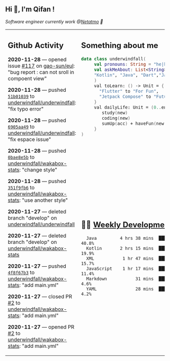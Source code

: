 <h2> Hi 👋, I'm Qifan ! </h2>
<p><em>Software engineer currently work @<a href="https://www.netatmo.com">Netatmo</a> 🔭
</em></p>
<table><tr><td valign="top" rowspan="2">

 ## Github Activity
 <!-- githubActivity starts -->
  **2020-11-28** — opened issue [#117](https://api.github.com/repos/gao-sun/eul/issues/117) on [gao-sun/eul](https://api.github.com/repos/gao-sun/eul): "bug report : can not sroll in compoent view"

  **2020-11-28** — pushed [`51b01039`](https://api.github.com/repos/underwindfall/underwindfall/commits/51b010398b426f78462967c1f70a38909519413f) to [underwindfall/underwindfall](https://api.github.com/repos/underwindfall/underwindfall): "fix typo error"

  **2020-11-28** — pushed [`6905aa49`](https://api.github.com/repos/underwindfall/underwindfall/commits/6905aa49967157c65d6b3f447b2bc7a4b36830f1) to [underwindfall/underwindfall](https://api.github.com/repos/underwindfall/underwindfall): "fix espace issue"

  **2020-11-28** — pushed [`0bae8e5b`](https://api.github.com/repos/underwindfall/wakabox-stats/commits/0bae8e5ba8c9d0999ae50cbe999465f819e7d012) to [underwindfall/wakabox-stats](https://api.github.com/repos/underwindfall/wakabox-stats): "change style"

  **2020-11-28** — pushed [`351f9fb6`](https://api.github.com/repos/underwindfall/wakabox-stats/commits/351f9fb694f5330732c00fb180b567ca96b702b6) to [underwindfall/wakabox-stats](https://api.github.com/repos/underwindfall/wakabox-stats): "use another style"

  **2020-11-27** — deleted branch "develop" on [underwindfall/underwindfall](https://api.github.com/repos/underwindfall/underwindfall)

  **2020-11-27** — deleted branch "develop" on [underwindfall/wakabox-stats](https://api.github.com/repos/underwindfall/wakabox-stats)

  **2020-11-27** — pushed [`4f8f67b3`](https://api.github.com/repos/underwindfall/wakabox-stats/commits/4f8f67b318827735bafc6ec03a0068a93dbb86e1) to [underwindfall/wakabox-stats](https://api.github.com/repos/underwindfall/wakabox-stats): "add main.yml"

  **2020-11-27** — closed PR [#2](https://api.github.com/repos/underwindfall/wakabox-stats/pulls/2) to [underwindfall/wakabox-stats](https://api.github.com/repos/underwindfall/wakabox-stats): "add main.yml"

  **2020-11-27** — opened PR [#2](https://api.github.com/repos/underwindfall/wakabox-stats/pulls/2) to [underwindfall/wakabox-stats](https://api.github.com/repos/underwindfall/wakabox-stats): "add main.yml"
 <!-- githubActivity ends -->
 </td><td valign="top">

 ## Something about me
 <!-- profile starts -->
 ```kotlin
 data class underwindfall(
      val pronouns: String = "he|him",
      val askMeAbout: List<String> = listOf(
      "Kotlin", "Java", "Dart","Javascript", "Typescript"
      )
      val toLearn: () -> Unit = {
        "Flutter" to "For Fun",
        "Jetpack Compose" to "Future"
      }
      val dailyLife: Unit = (0..end).reduce { acc, new ->
         study(new)
         coding(new)
         sumUp(acc) + haveFun(new)
      }
 )
 ```
 <!-- profile ends -->
 </td></tr><tr><td valign="top">

 ## 🏊‍♂️ <a href="https://gist.github.com/underwindfall/377ee88ba1fabd1e93516e48ca9c61eb" target="_blank">Weekly Development Breakdown</a>
  <!-- codeTime starts -->
  ```text
    Java         4 hrs 38 mins  █████████████░░░░░░░░░░░  40.8%
    Kotlin       2 hrs 15 mins  ████████░░░░░░░░░░░░░░░░  19.9%
    XML           1 hr 47 mins  ███████░░░░░░░░░░░░░░░░░  15.7%
    JavaScript    1 hr 17 mins  ██████░░░░░░░░░░░░░░░░░░  11.4%
    Markdown           31 mins  ████░░░░░░░░░░░░░░░░░░░░   4.6%
    YAML               28 mins  ████░░░░░░░░░░░░░░░░░░░░   4.2%
  ```
  <!-- codeTime starts -->
  </td></tr></table>